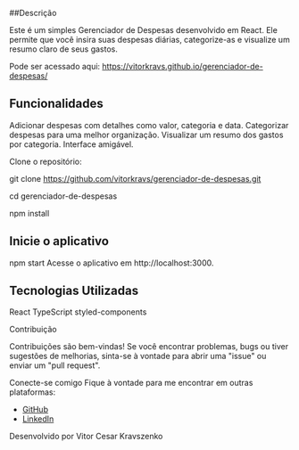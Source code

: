 ##Descrição

  Este é um simples Gerenciador de Despesas desenvolvido em React. Ele permite que você insira suas despesas diárias, categorize-as e       visualize um resumo claro de seus gastos.

  Pode ser acessado aqui: https://vitorkravs.github.io/gerenciador-de-despesas/

## Funcionalidades

  Adicionar despesas com detalhes como valor, categoria e data.
  Categorizar despesas para uma melhor organização.
  Visualizar um resumo dos gastos por categoria.
  Interface amigável.
  
Clone o repositório:

git clone https://github.com/vitorkravs/gerenciador-de-despesas.git

cd gerenciador-de-despesas

npm install

## Inicie o aplicativo

npm start 
Acesse o aplicativo em http://localhost:3000.

## Tecnologias Utilizadas

React TypeScript styled-components

Contribuição

Contribuições são bem-vindas! Se você encontrar problemas, bugs ou tiver sugestões de melhorias, sinta-se à vontade para abrir uma "issue" ou enviar um "pull request".

Conecte-se comigo
Fique à vontade para me encontrar em outras plataformas:

- [GitHub](https://github.com/vitorkravs)
- [LinkedIn](https://www.linkedin.com/in/vitor-kravszenko-80748a234/)

Desenvolvido por Vitor Cesar Kravszenko

